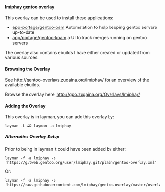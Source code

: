 #### lmiphay gentoo overlay

This overlay can be used to install these applications:

+ [app-portage/gentoo-oam](https://github.com/lmiphay/gentoo-oam) Automatation to help keeping gentoo servers up-to-date
+ [app/portage/gentoo-koam](https://github.com/lmiphay/gentoo-koam) a UI to track merges running on gentoo servers

The overlay also contains ebuilds I have either created or updated from various sources.

#### Browsing the Overlay

See http://gentoo-overlays.zugaina.org/lmiphay/ for an overview of the available ebuilds.

Browse the overlay here: http://gpo.zugaina.org/Overlays/lmiphay/

#### Adding the Overlay

This overlay is in layman, you can add this overlay by:

```
layman -L && layman -a lmiphay
```

##### Alternative Overlay Setup

Prior to being in layman it could have been added by either:

```
layman -f -a lmiphay -o 'https://gitweb.gentoo.org/user/lmiphay.git/plain/gentoo-overlay.xml'
```

Or:

```
layman -f -a lmiphay -o 'https://raw.githubusercontent.com/lmiphay/gentoo.overlay/master/overlay.xml'
```
